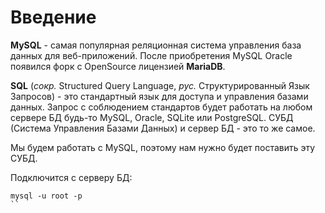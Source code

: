 # Введение

**MySQL** - самая популярная реляционная система управления база данных для веб-приложений. После приобретения MySQL Oracle появился форк с OpenSource лицензией **MariaDB**.

**SQL** (*сокр.* Structured Query Language, *рус.* Структурированный Язык Запросов) - это стандартный язык для доступа и управления базами данных. Запрос с соблюдением стандартов будет работать на любом сервере БД будь-то MySQL, Oracle, SQLite или PostgreSQL. СУБД (Система Управления Базами Данных) и сервер БД - это то же самое.

Мы будем работать с MySQL, поэтому нам нужно будет поставить эту СУБД.

Подключится с серверу БД:

```
mysql -u root -p
``